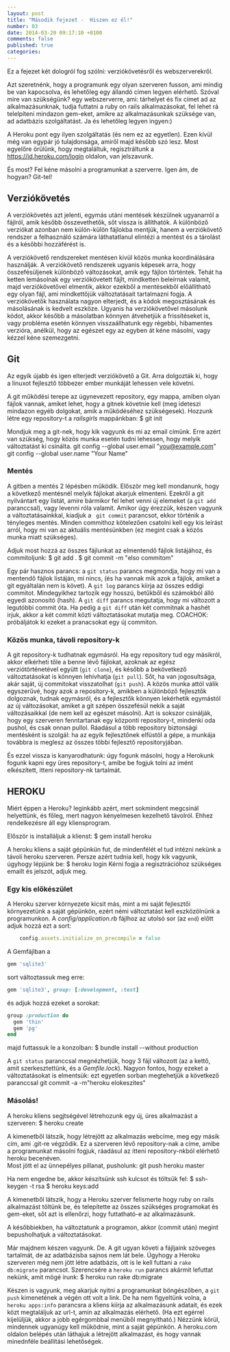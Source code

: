 ```yaml
---
layout: post
title: "Második fejezet -  Hiszen ez él!"
number: 03
date: 2014-03-20 09:17:10 +0100
comments: false
published: true
categories:
---
```

Ez a fejezet két dologról fog szólni: verziókövetésről és webszerverekről.

Azt szeretnénk, hogy a programunk egy olyan szerveren fusson, ami mindig be van kapocsolva, és lehetőleg egy állandó címen legyen elérhető. 
Szóval mire van szükségünk? egy webszerverre, ami: tárhelyet és fix címet ad az alkalmazásunknak, tudja futtatni a ruby on rails alkalmazásokat, fel lehet rá telelpíteni mindazon gem-eket, amikre az alkalmazásunkak szüksége van, ad adatbázis szolgáltatást. Ja és lehetőleg legyen ingyen:)

A Heroku pont egy ilyen szolgáltatás (és nem ez az egyetlen). Ezen kívül még van egypár jó tulajdonsága, amiről majd később szó lesz. Most egyelőre örülünk, hogy megtaláltuk, regisztráltunk a https://id.heroku.com/login oldalon, van jelszavunk.

És most? Fel kéne másolni a programunkat a szerverre. Igen ám, de hogyan?  Git-tel!

<!-- more -->
## Verziókövetés
A verziókövetés azt jelenti, egymás utáni mentések készülnek ugyanarról a fájlról, amik később összevethetők, sőt vissza is állíthatók. A különböző verziókat azonban nem külön-külön fájlokba mentjük, hanem a verziókövető rendszer a felhasználó számára láthatatlanul elintézi a mentést és a tárolást és a későbbi hozzáférést is.

A verziókövető rendszereket mentésen kivül közös munka koordinálására használják. A verziókövető rendszerek ugyanis képesek arra, hogy összefésüljenek különböző változásokat, amik egy fájlon történtek. Tehát ha ketten lemásolnak egy verziókövetett fájlt, mindketten beleírnak valamit, majd verziókövetővel elmentik, akkor ezekből a mentésekből előállitható egy olyan fájl, ami mindkettőjük változtatásait tartalmazni fogja. 
A verziókövetők használata nagyon elterjedt,  és a kódok megosztásának és másolásának is kedvelt eszköze. Ugyanis ha verziókövetővel másolunk kódot, akkor később a másolatban könnyen átvehetjük a frissítéseket is, vagy probléma esetén könnyen visszaállhatunk egy régebbi, hibamentes verzióra, anélkül, hogy az egészet egy az egyben át kéne másolni, vagy kézzel kéne szemezgetni. 

## Git
Az egyik újabb és igen elterjedt verziókövető a Git. Arra dolgozták ki, hogy a linuxot fejlesztő többezer ember munkáját lehessen vele követni.

A git működési terepe az úgynevezett repository, egy mappa, amiben olyan fájlok vannak, amiket lehet, hogy a gitnek követnie kell (meg ideteszi mindazon egyéb dolgokat, amik a működéséhez szükségesek).
Hozzunk létre egy repository-t  a *railsgirls* mappánkban:
	$ git init

Mondjuk meg a git-nek, hogy kik vagyunk és mi az email címünk. Erre azért van szükség, hogy közös munka esetén tudni lehessen, hogy melyik változtatást ki csinálta. 
	git config --global user.email "you@example.com"
	git config --global user.name "Your Name"

### Mentés 
A gitben a mentés 2 lépésben működik. Először meg kell mondanunk, hogy a következő mentésnél melyik fájlokat akarjuk elmenteni. Ezekről a git nyilvántart egy listát, amire bármikor  fel lehet venni új elemeket (a `git add` paranccsal), vagy levenni róla valamit.  Amikor úgy érezzük, készen vagyunk a változtatásainkkal, kiadjuk a ` git commit` parancsot, ekkor történik a tényleges mentés. Minden commithoz kötelezően csatolni kell egy kis leírást arról, hogy mi van az aktuális mentésünkben (ez megint csak a közös munka miatt szükséges). 

Adjuk most hozzá az összes fájlunkat az elmentendő fájlok listájához, és commitoljunk:
	$ git add .
	$ git commit -m "elso commitom"

Egy pár hasznos parancs: a `git status` parancs megmondja, hogy mi van a mentendő fájlok listáján, mi nincs, (és ha vannak mik azok a fájlok, amiket a git egyáltalán nem is követ). A `git log` parancs kiirja az összes eddigi commitot. Mindegyikhez tartozik egy hosszú, betűkből és számokból álló egyedi azonositó (hash). A `git diff` parancs megutatja, hogy mi változott a legutóbbi commit óta. Ha pedig a `git diff` után két commitnak a hashét irjuk, akkor a két commit közti változtatásokat mutatja meg. 
COACHOK: próbáljátok ki ezeket a pranacsokat egy új commiton. 

### Közös munka, távoli repository-k 
A git repository-k tudhatnak egymásról. Ha egy repository tud egy másikról, akkor elkérheti tőle a benne lévő fájlokat, azoknak az egész verziótörténetével együtt (`git clone`), és később a bekövetkező változtatásokat is könnyen lehívhatja (`git pull`). Sőt, ha van jogosultsága, akár saját, új commitokat visszatolhat (`git push`). 
A közös munka attól válik egyszerűvé, hogy azok a repository-k, amikben a különböző fejlesztők dolgoznak, tudnak egymásról, és a fejlesztők könnyen lekérhetik egymástól az új változásokat, amiket a git szépen összefésül nekik a saját változásaikkal (de nem kell az egészet másolni). Azt is sokszor csinálják, hogy egy szerveren fenntartanak egy központi repository-t, mindenki oda pushol, és csak onnan pullol. Ráadásul a több repository biztonsági mentésként is szolgál: ha az egyik fejlesztőnek elfüstöl a gépe, a munkája továbbra is meglesz az összes többi fejlesztő repositoryjában.

 
És ezzel vissza is kanyarodhatunk: úgy fogunk másolni, hogy a Herokunk fogunk kapni egy üres repository-t, amibe be fogjuk tolni az imént elkészített, itteni repository-nk tartalmát. 

## HEROKU
Miért éppen a Heroku? leginkább azért, mert sokmindent megcsinál helyettünk, és főleg, mert nagyon kényelmesen kezelhető távolról. Ehhez rendelkezésre áll egy kliensprogram.

Először is installáljuk a klienst:
	$ gem install heroku

A heroku kliens a saját gépünkün fut, de mindenfélét el tud intézni nekünk a távoli heroku szerveren. Persze azért tudnia kell, hogy kik vagyunk, úgyhogy lépjünk be:
	$ heroku login
Kérni fogja a regisztrációhoz szükséges emailt és jelszót, adjuk meg.

### Egy kis előkészület
A Heroku szerver környezete kicsit más, mint a mi saját fejlesztői környezetünk a saját gépünkön, ezért némi változtatást kell eszközölnünk a programunkon. A *config/application.rb* fájlhoz az utolsó sor (az `end`) előtt adjuk hozzá ezt a sort:
``` ruby config/application.rb 
	config.assets.initialize_on_precompile = false

```

A Gemfájlban a

``` ruby Gemfile
gem 'sqlite3'

```
sort változtassuk meg erre:

``` ruby Gemfile
gem 'sqlite3', group: [:development, :test]

```

és adjuk hozzá ezeket a sorokat:

``` ruby Gemfile
group :production do
  gem 'thin'
  gem 'pg'
end

```

majd futtassuk le a konzolban:
	$ bundle install --without production

A `git status` paranccsal megnézhetjük, hogy 3 fájl változott (az a kettő, amit szerkesztettünk, és a *Gemfile.lock*). Nagyon fontos, hogy ezeket a változtatásokat is elmentsük: ezt egyetlen sorban megtehetjük a következő paranccsal
	git commit -a -m"heroku elokeszites"

### Másolás!
A heroku kliens segjtségével létrehozunk egy új, üres alkalmazást a szerveren:
	$ heroku create

A kimenetből látszik, hogy létrejött az alkalmazás webcíme, meg egy másik cím, ami .git-re végződik. Ez a szerveren lévő repository-nak a címe, amibe a programunkat másolni fogjuk, ráadásul az itteni repository-nkból elérhető heroku becenéven.  
Most jött el az ünnepélyes pillanat, pusholunk:
	git push heroku master

Ha nem engedne be, akkor készítsünk ssh kulcsot és töltsük fel:
	$ ssh-keygen -t rsa
	$ heroku keys:add

A kimenetből látszik, hogy a Heroku szerver felismerte hogy ruby on rails alkalmazást töltünk be, és telepítette az összes szükséges programokat és gem-eket, sőt azt is ellenőrzi, hogy futtatható-e az alkalmazásunk. 

A későbbiekben, ha változtatunk a programon, akkor (commit után) megint bepusholhatjuk a változtatásokat.

Már majdnem készen vagyunk. De. A git ugyan követi a fájljaink szöveges tartalmát, de az adatbázisba sajnos nem lát bele. Úgyhogy a Heroku szerveren még nem jött létre adatbázis, ott is le kell futtani a `rake db:migrate` parancsot. Szerencsére a `heroku run` parancs akármit lefuttat nekünk, amit mögé írunk:
	$ heroku run rake db:migrate

Készen is vagyunk, meg akarjuk nyitni a programunkat böngészőben, a `git push` kimenetének a végén ott volt a link. De ha nem figyeltünk volna, a `heroku apps:info` parancsra a kliens kiírja az alkalmazásunk adatait, és ezek közt megtaláljuk az url-t, amin az alkalmazás elérhető. (Ha ezt egérrel kijelüljük, akkor a jobb egérgombbal menüből megnyitható.) 
Nézzünk körül, mindennek ugyanúgy kell működnie, mint a saját gépünkön. A heroku.com oldalon belépés után láthajuk a létrejött alkalmazást, és hogy vannak minednféle beállítási lehetőségek.

